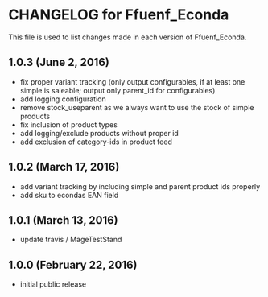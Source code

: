 # CHANGELOG for Ffuenf_Econda

This file is used to list changes made in each version of Ffuenf_Econda.

## 1.0.3 (June 2, 2016)

* fix proper variant tracking (only output configurables, if at least one simple is saleable; output only parent_id for configurables)
* add logging configuration
* remove stock_useparent as we always want to use the stock of simple products
* fix inclusion of product types
* add logging/exclude products without proper id
* add exclusion of category-ids in product feed

## 1.0.2 (March 17, 2016)

* add variant tracking by including simple and parent product ids properly
* add sku to econdas EAN field

## 1.0.1 (March 13, 2016)

* update travis / MageTestStand

## 1.0.0 (February 22, 2016)

* initial public release
